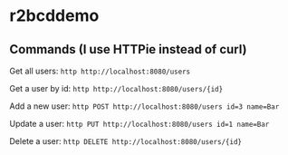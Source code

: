 # r2bcddemo

## Commands (I use HTTPie instead of curl)
Get all users: ```http http://localhost:8080/users```

Get a user by id: ```http http://localhost:8080/users/{id}```

Add a new user: ```http POST http://localhost:8080/users id=3 name=Bar```

Update a user: ```http PUT http://localhost:8080/users id=1 name=Bar```

Delete a user: ```http DELETE http://localhost:8080/users/{id}```